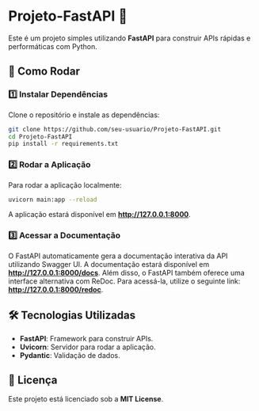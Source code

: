 # **Projeto-FastAPI 🚀**

Este é um projeto simples utilizando **FastAPI** para construir APIs rápidas e performáticas com Python.

## 🚀 **Como Rodar**

### 1️⃣ **Instalar Dependências**

Clone o repositório e instale as dependências:

```bash
git clone https://github.com/seu-usuario/Projeto-FastAPI.git
cd Projeto-FastAPI
pip install -r requirements.txt
```

### 2️⃣ **Rodar a Aplicação**

Para rodar a aplicação localmente:

```bash
uvicorn main:app --reload
```

A aplicação estará disponível em **http://127.0.0.1:8000**.

### 3️⃣ **Acessar a Documentação**

O FastAPI automaticamente gera a documentação interativa da API utilizando Swagger UI. A documentação estará disponível em **http://127.0.0.1:8000/docs**.
Além disso, o FastAPI também oferece uma interface alternativa com ReDoc. Para acessá-la, utilize o seguinte link: **http://127.0.0.1:8000/redoc**.

## 🛠 **Tecnologias Utilizadas**

- **FastAPI**: Framework para construir APIs.
- **Uvicorn**: Servidor para rodar a aplicação.
- **Pydantic**: Validação de dados.

## 📜 **Licença**

Este projeto está licenciado sob a **MIT License**.
